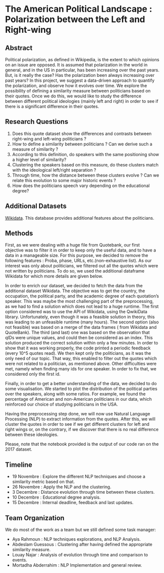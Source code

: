# The American Political Landscape : Polarization between the Left and Right-wing

## Abstract
Political polarization, as defined in Wikipedia, is the extent to which opinions on an issue are opposed. It is assumed that polarization in the world in general, and in the US in particular, has been increasing over the past years. But, is it really the case? Has the polarization been always increasing over past years? In this project, we suggest a data-driven approach to quantify the polarization, and observe how it evolves over time. We explore the possibility of defining a similarity measure between politicians based on their quotes. Once we do this, we would like to study the difference between different political ideologies (mainly left and right) in order to see if there is a significant difference in their quotes.

## Research Questions
1. Does this quote dataset show the differences and contrasts between right-wing and left-wing politicians ?
2. How to define a similarity between politicians ? Can we derive such a measure of similarity ?
3. According to this definition, do speakers with the same positioning show a higher level of similarity? 
4. Clustering the speakers based on this measure, do these clusters match with the ideological left/right separation ? 
5. Through time, how the distance between these clusters evolve ? Can we relate this evolution to some major historic events ?
6. How does the politicians speech vary depending on the educational degree?

## Additional Datasets

[Wikidata](https://www.wikidata.org/wiki/Wikidata:Main_Page). This database provides additional features about the politicians.

## Methods


First, as we were dealing with a huge file from Quotebank, our first objective was to filter it in order to keep only the useful data, and to have a data in a manageable size. For this purpose, we decided to remove the following features : Proba, phase, URLs, etc.(non-exhaustive list). As our interest was only about politicians, we filtered out all the quotes which were not written by politicians. To do so, we used the additional dataframe Wikidata for which more details are given below. 


In order to enrich our dataset, we decided to fetch the data from the additional dataset Wikidata. The objective was to get the country, the occupation, the political party, and the academic degree of each quotation’s speaker. This was maybe the most challenging part of the preprocessing, as we had to find a solution which does not lead to a huge runtime. The first option considered was to use the API of Wikidata, using the QwikiData library. Unfortunately, even though it was a feasible solution in theory, this was leading to an unfeasible runtime (many hours). The second option (also not feasible) was based on a merge of the data frames ( from Wikidata and QuoteBank).  The third (and last) one was based on the observation that qIDs were unique values, and could then be considered as an index. This solution produced the correct solution within only a few minutes. In order to show that it was working properly, the code printed a periodic feedback (every 10^5 quotes read). We then kept only the politicians, as it was the only need of our topic. That way, this enabled to filter out the quotes which were not related to a politician, as mentioned above. Other difficulties were met, namely when finding many ids for one speaker. In order to fix that, we considered only the first id. 
  

Finally, in order to get a better understanding of the data, we decided to do some visualisation. We started to plot the distribution of the political parties over the speakers, along with some ratios. For example, we found the percentage of American and non-American politicians in our data, which reinforced our choice of studying politicians in the USA.

Having the preprocessing step done, we will now use Natural Language Processing (NLP) to extract information from the quotes. After this, we will cluster the quotes in order to see if we get different clusters for left and right wings or, on the contrary, if we discover that there is no real difference between these ideologies.

Please, note that the notebook provided is the output of our code ran on the 2017 dataset. 

## Timeline 
* 19 Novembre : Explore the different NLP techniques and choose a similarity metric based on that.
* 26 Novembre : Apply the NLP and the clustering.
* 3 Decembre : Distance evolution through time between these clusters.
* 10 Decembre  : Educational degree analysis.
* 15 Decembre : Internal deadline, feedback and last updates.

## Team Organization 

We do most of the work as a team but we still defined some task manager: 
* Aya Rahmoun :  NLP techniques explorations, and NLP Analysis.
* Abdeslam Guessous : Clustering after having defined the appropriate similarity measure. 
* Louay Najar : Analysis of evolution through time and comparison to events.
* Mortadha Abderrahim : NLP Implementation and general review.
